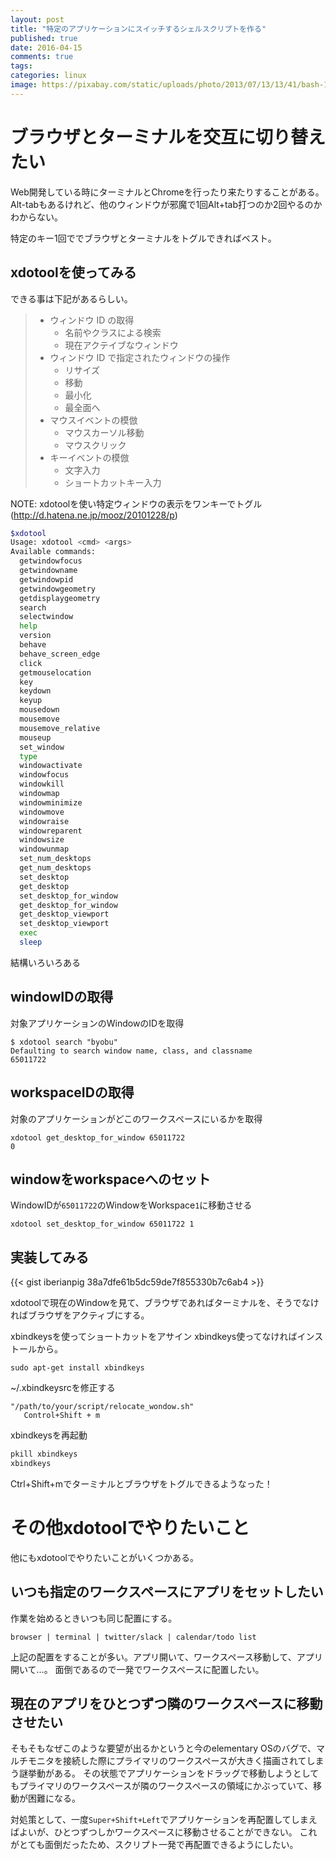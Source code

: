 ```yaml
---
layout: post
title: "特定のアプリケーションにスイッチするシェルスクリプトを作る"
published: true
date: 2016-04-15
comments: true
tags: 
categories: linux
image: https://pixabay.com/static/uploads/photo/2013/07/13/13/41/bash-161382_960_720.png
---
```


# ブラウザとターミナルを交互に切り替えたい

Web開発している時にターミナルとChromeを行ったり来たりすることがある。
Alt-tabもあるけれど、他のウィンドウが邪魔で1回Alt+tab打つのか2回やるのかわからない。

特定のキー1回ででブラウザとターミナルをトグルできればベスト。

## xdotoolを使ってみる

できる事は下記があるらしい。

> * ウィンドウ ID の取得
>   * 名前やクラスによる検索
>   * 現在アクテイブなウィンドウ
> * ウィンドウ ID で指定されたウィンドウの操作
>   * リサイズ
>   * 移動
>   * 最小化
>   * 最全面へ
> * マウスイベントの模倣
>   * マウスカーソル移動
>   * マウスクリック
> * キーイベントの模倣
>   * 文字入力
>   * ショートカットキー入力

NOTE: xdotoolを使い特定ウィンドウの表示をワンキーでトグル(http://d.hatena.ne.jp/mooz/20101228/p)

<!-- more -->

```bash
$xdotool
Usage: xdotool <cmd> <args>
Available commands:
  getwindowfocus
  getwindowname
  getwindowpid
  getwindowgeometry
  getdisplaygeometry
  search
  selectwindow
  help
  version
  behave
  behave_screen_edge
  click
  getmouselocation
  key
  keydown
  keyup
  mousedown
  mousemove
  mousemove_relative
  mouseup
  set_window
  type
  windowactivate
  windowfocus
  windowkill
  windowmap
  windowminimize
  windowmove
  windowraise
  windowreparent
  windowsize
  windowunmap
  set_num_desktops
  get_num_desktops
  set_desktop
  get_desktop
  set_desktop_for_window
  get_desktop_for_window
  get_desktop_viewport
  set_desktop_viewport
  exec
  sleep
```
結構いろいろある


## windowIDの取得

対象アプリケーションのWindowのIDを取得

```
$ xdotool search "byobu"
Defaulting to search window name, class, and classname
65011722
```


## workspaceIDの取得

対象のアプリケーションがどこのワークスペースにいるかを取得

```
xdotool get_desktop_for_window 65011722
0
```

## windowをworkspaceへのセット

WindowIDが`65011722`のWindowをWorkspace`1`に移動させる

```
xdotool set_desktop_for_window 65011722 1
```

## 実装してみる

{{< gist iberianpig 38a7dfe61b5dc59de7f855330b7c6ab4 >}}

xdotoolで現在のWindowを見て、ブラウザであればターミナルを、そうでなければブラウザをアクティブにする。

xbindkeysを使ってショートカットをアサイン
xbindkeys使ってなければインストールから。
```
sudo apt-get install xbindkeys
```

~/.xbindkeysrcを修正する
```
"/path/to/your/script/relocate_wondow.sh"
   Control+Shift + m
```

xbindkeysを再起動

```sh
pkill xbindkeys
xbindkeys
```

Ctrl+Shift+mでターミナルとブラウザをトグルできるようなった！

# その他xdotoolでやりたいこと
他にもxdotoolでやりたいことがいくつかある。

## いつも指定のワークスペースにアプリをセットしたい


作業を始めるときいつも同じ配置にする。

```
browser | terminal | twitter/slack | calendar/todo list
```

上記の配置をすることが多い。アプリ開いて、ワークスペース移動して、アプリ開いて…。
面倒であるので一発でワークスペースに配置したい。

## 現在のアプリをひとつずつ隣のワークスペースに移動させたい

そもそもなぜこのような要望が出るかというと今のelementary OSのバグで、マルチモニタを接続した際にプライマリのワークスペースが大きく描画されてしまう謎挙動がある。
その状態でアプリケーションをドラッグで移動しようとしてもプライマリのワークスペースが隣のワークスペースの領域にかぶっていて、移動が困難になる。

対処策として、一度`Super+Shift+Left`でアプリケーションを再配置してしまえばよいが、ひとつずつしかワークスペースに移動させることができない。
これがとても面倒だったため、スクリプト一発で再配置できるようにしたい。

